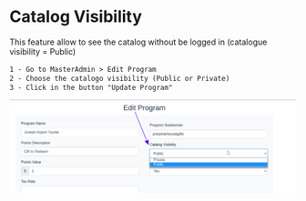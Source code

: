 # Catalog Visibility
This feature allow to see the catalog without be logged in (catalogue visibility  = Public)

    1 - Go to MasterAdmin > Edit Program
    2 - Choose the catalogo visibility (Public or Private)
    3 - Click in the button "Update Program"

![CatalogVisibility](./CatalogVisibility.png)